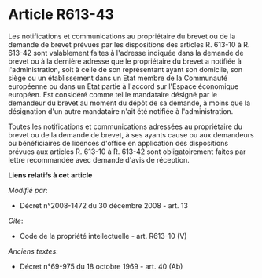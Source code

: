 # Article R613-43

Les notifications et communications au propriétaire du brevet ou de la demande de brevet prévues par les dispositions des
articles R. 613-10 à R. 613-42 sont valablement faites à l'adresse indiquée dans la demande de brevet ou à la dernière
adresse que le propriétaire du brevet a notifiée à l'administration, soit à celle de son représentant ayant son domicile, son
siège ou un établissement dans un Etat membre de la Communauté européenne ou dans un Etat partie à l'accord sur l'Espace
économique européen. Est considéré comme tel le mandataire désigné par le demandeur du brevet au moment du dépôt de sa
demande, à moins que la désignation d'un autre mandataire n'ait été notifiée à l'administration. 

Toutes les notifications et communications adressées au propriétaire du brevet ou de la demande de brevet, à ses ayants cause
ou aux demandeurs ou bénéficiaires de licences d'office en application des dispositions prévues aux articles R. 613-10 à R.
613-42 sont obligatoirement faites par lettre recommandée avec demande d'avis de réception.

**Liens relatifs à cet article**

_Modifié par_:

  - Décret n°2008-1472 du 30 décembre 2008 - art. 13

_Cite_:

  - Code de la propriété intellectuelle - art. R613-10 (V)

_Anciens textes_:

  - Décret n°69-975 du 18 octobre 1969 - art. 40 (Ab)
